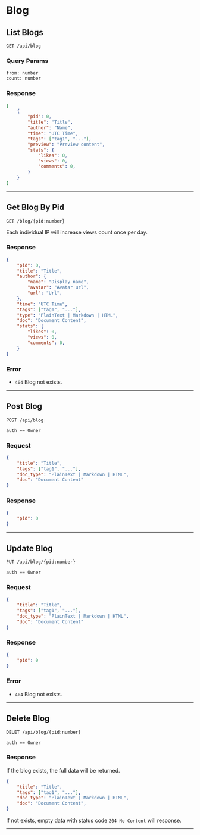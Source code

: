 # Blog

## List Blogs
`GET /api/blog`

### Query Params
```
from: number
count: number
```

### Response
```json
[
    {
        "pid": 0,
        "title": "Title",
        "author": "Name",
        "time": "UTC Time",
        "tags": ["tag1", "..."],
        "preview": "Preview content",
        "stats": {
            "likes": 0,
            "views": 0,
            "comments": 0,
        }
    }
]
```

--------

## Get Blog By Pid
`GET /blog/{pid:number}`

Each individual IP will increase views count once per day.

### Response
```json
{
    "pid": 0,
    "title": "Title",
    "author": {
        "name": "Display name",
        "avatar": "Avatar url",
        "url": "Url",
    },
    "time": "UTC Time",
    "tags": ["tag1", "..."],
    "type": "PlainText | Markdown | HTML",
    "doc": "Document Content",
    "stats": {
        "likes": 0,
        "views": 0,
        "comments": 0,
    }
}
```

### Error
- `404` Blog not exists.


--------


## Post Blog
`POST /api/blog`

`auth == Owner`

### Request
```json
{
    "title": "Title",
    "tags": ["tag1", "..."],
    "doc_type": "PlainText | Markdown | HTML",
    "doc": "Document Content"
}
```

### Response
```json
{
    "pid": 0
}
```


--------


## Update Blog
`PUT /api/blog/{pid:number}`

`auth == Owner`

### Request
```json
{
    "title": "Title",
    "tags": ["tag1", "..."],
    "doc_type": "PlainText | Markdown | HTML",
    "doc": "Document Content"
}
```

### Response
```json
{
    "pid": 0
}
```

### Error
- `404` Blog not exists.


--------


## Delete Blog
`DELET /api/blog/{pid:number}`

`auth == Owner`

### Response
If the blog exists, the full data will be returned.
```json
{
    "title": "Title",
    "tags": ["tag1", "..."],
    "doc_type": "PlainText | Markdown | HTML",
    "doc": "Document Content",
}
```

If not exists, empty data with status code `204 No Content` will response.


--------

